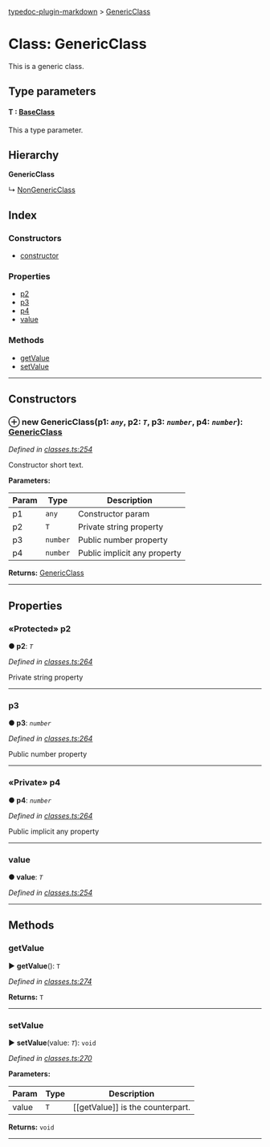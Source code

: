 [typedoc-plugin-markdown](../README.md) > [GenericClass](../classes/genericclass.md)



# Class: GenericClass


This is a generic class.

## Type parameters
#### T :  [BaseClass](baseclass.md)

This a type parameter.


## Hierarchy

**GenericClass**

↳  [NonGenericClass](nongenericclass.md)








## Index

### Constructors

* [constructor](genericclass.md#markdown-header-constructor)


### Properties

* [p2](genericclass.md#markdown-header-protected-p2)
* [p3](genericclass.md#markdown-header-p3)
* [p4](genericclass.md#markdown-header-private-p4)
* [value](genericclass.md#markdown-header-value)


### Methods

* [getValue](genericclass.md#markdown-header-getvalue)
* [setValue](genericclass.md#markdown-header-setvalue)



---
## Constructors



### ⊕ **new GenericClass**(p1: *`any`*, p2: *`T`*, p3: *`number`*, p4: *`number`*): [GenericClass](genericclass.md)



*Defined in [classes.ts:254](https://bitbucket.org/owner/repository_name/src/master/src/classes.ts?fileviewer&amp;#x3D;file-view-default#classes.ts-254)*



Constructor short text.


**Parameters:**

| Param  | Type                | Description  |
| ------ | ------------------- | ------------ |
| p1 | `any` | Constructor param |
| p2 | `T` | Private string property |
| p3 | `number` | Public number property |
| p4 | `number` | Public implicit any property |





**Returns:** [GenericClass](genericclass.md)

---


## Properties


### «Protected» p2

**●  p2**:  *`T`* 

*Defined in [classes.ts:264](https://bitbucket.org/owner/repository_name/src/master/src/classes.ts?fileviewer&amp;#x3D;file-view-default#classes.ts-264)*



Private string property




___



###  p3

**●  p3**:  *`number`* 

*Defined in [classes.ts:264](https://bitbucket.org/owner/repository_name/src/master/src/classes.ts?fileviewer&amp;#x3D;file-view-default#classes.ts-264)*



Public number property




___



### «Private» p4

**●  p4**:  *`number`* 

*Defined in [classes.ts:264](https://bitbucket.org/owner/repository_name/src/master/src/classes.ts?fileviewer&amp;#x3D;file-view-default#classes.ts-264)*



Public implicit any property





___



###  value

**●  value**:  *`T`* 

*Defined in [classes.ts:254](https://bitbucket.org/owner/repository_name/src/master/src/classes.ts?fileviewer&amp;#x3D;file-view-default#classes.ts-254)*





___


## Methods


###  getValue

► **getValue**(): `T`




*Defined in [classes.ts:274](https://bitbucket.org/owner/repository_name/src/master/src/classes.ts?fileviewer&amp;#x3D;file-view-default#classes.ts-274)*





**Returns:** `T`





___



###  setValue

► **setValue**(value: *`T`*): `void`




*Defined in [classes.ts:270](https://bitbucket.org/owner/repository_name/src/master/src/classes.ts?fileviewer&amp;#x3D;file-view-default#classes.ts-270)*




**Parameters:**

| Param  | Type                | Description  |
| ------ | ------------------- | ------------ |
| value | `T` | [[getValue]] is the counterpart. |





**Returns:** `void`





___


